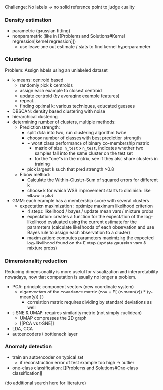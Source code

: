Challenge: No labels -> no solid reference point to judge quality

### Density estimation

- parametric (gaussian fitting)
- nonparametric (like in [[Problems and Solutions#Kernel regression|kernel regression]])
    - use leave one out estimate / stats to find kernel hyperparameter

### Clustering

Problem: Assign labels using an unlabeled dataset
- k-means: centroid based
    - randomly pick k centroids
    - assign each example to closest centroid
    - update centroid (by averaging example features)
    - repeat..
    - finding optimal k: various techniques, educated guesses 
- DBSCAN: density based clustering with noise
- hierarchical clustering
- determining number of clusters, multiple methods:
    - Prediction strength:
        - split data into two, run clustering algorithm twice
        - choose number of classes with best prediction strength
        - ~ worst class performance of binary co-membership matrix
            - matrix of size  `n_test` x `n_test`, indicates whether two samples fall into the same cluster on the test set
            - for the "one"s in the matrix, see if they also share clusters in training
        - pick largest k such that pred strength >0.8
    - Elbow method:
        - Calculate the Within-Cluster-Sum of squared errors for different k
        - choose k for which WSS improvement starts to diminish: like elbow in plot
- GMM: each example has a membership score with several clusters
    - expectation maximization : optimize maximum likelihood criterion
        - 4 steps: likelihood / bayes / update mean vars / mixture probs
        - expectation: creates a function for the expectation of the log-likelihood evaluated using the current estimate for the parameters (calculate likelihoods of each observation and use Bayes rule to assign each observation to a cluster)
        - maximization: computes parameters maximizing the expected log-likelihood found on the E step (update gaussian vars & mixture probs)

### Dimensionality reduction

Reducing dimensionality is more useful for visualization and interpretability nowadays, now that computation is usually no longer a problem.
- PCA: principle component vectors (new coordinate system)
    - eigenvectors of the covariance matrix (cov = E[ (x-mean(x)) * (y-mean(y)) ] )
        - correlation matrix requires dividing by standard deviations as well
- t-SNE & UMAP: requires similarity metric (not simply euclidean)
    - UMAP compresses the 2D graph
    - [[PCA vs t-SNE]]
- LDA, CCA
- autoencoders / bottleneck layer

### Anomaly detection

- train an autoencoder on typical set
    - if reconstruction error of test example too high -> outlier
- one-class classification: [[Problems and Solutions#One-class classification]]

(do additional search here for literature)